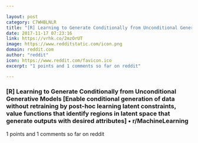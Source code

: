 ```yaml
---

layout: post
category: C7WHBLNLR
title: "[R] Learning to Generate Conditionally from Unconditional Generative Models [Enable conditional generation of data without retraining by post-hoc learning latent constraints, value functions that identify regions in latent space that generate outputs with desired attributes] • r/MachineLearning"
date: 2017-11-17 07:23:16
link: https://vrhk.co/2mzOrUT
image: https://www.redditstatic.com/icon.png
domain: reddit.com
author: "reddit"
icon: https://www.reddit.com/favicon.ico
excerpt: "1 points and 1 comments so far on reddit"

---
```


### [R] Learning to Generate Conditionally from Unconditional Generative Models [Enable conditional generation of data without retraining by post-hoc learning latent constraints, value functions that identify regions in latent space that generate outputs with desired attributes] • r/MachineLearning

1 points and 1 comments so far on reddit